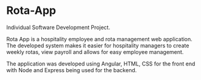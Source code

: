 # Rota-App
Individual Software Development Project. 

Rota App is a hospitality employee and rota management web application. The developed system makes it easier for hospitality managers to create weekly rotas, view payroll and allows for easy employee management.  

The application was developed using Angular, HTML, CSS for the front end with Node and Express being used for the backend.  

